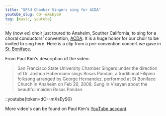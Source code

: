 ```yaml
---
title: "SFSU Chamber Singers sing for ACDA"
youtube_slug: dO--mXsEyS0
tag: [music, youtube]
---
```


My (now ex) choir just toured to Anaheim, Souther California, to sing for
a choral conductors' convention, [ACDA](http://www.acdaonline.org/).
It is a huge honor for our choir to be invited to sing here. Here is a clip
from a pre-convention concert we gave in [St. Boniface](http://www.rc.net/orange/stboniface/).

From Paul Kim's description of the video:

> San Francisco State University Chamber Singers under the direction of Dr.
> Joshua Habermann sings Rosas Pandan, a traditional Filipino folksong arranged
> by George Hernandez, performed at St Boniface Church in Anaheim on Feb 26, 2008. Sung in Visayan about the beautiful maiden Rosas Pandan.

::youtube{token=dO--mXsEyS0}

More video's can be found on Paul Kim's [YouTube account](http://www.youtube.com/user/VideoBuck).
